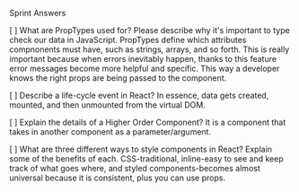 Sprint Answers

[ ] What are PropTypes used for? Please describe why it's important to type check our data in JavaScript.
    PropTypes define which attributes compnonents must have, such as strings, arrays, and so forth. This is really important because when errors inevitably happen, thanks to this feature error messages become more helpful and specific. This way a developer knows the right props are being passed to the component.

[ ] Describe a life-cycle event in React?
    In essence, data gets created, mounted, and then unmounted from the virtual DOM.

[ ] Explain the details of a Higher Order Component?
    It is a component that takes in another component as a parameter/argument.

[ ] What are three different ways to style components in React? Explain some of the benefits of each.
    CSS-traditional, inline-easy to see and keep track of what goes where, and styled components-becomes almost universal because it is consistent, plus you can use props.